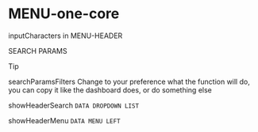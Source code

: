 # MENU-one-core

inputCharacters in MENU-HEADER

SEARCH PARAMS

> [!TIP]
> searchParamsFilters
> Change to your preference what the function will do, you can copy it like the dashboard does, or do something else

showHeaderSearch
`DATA DROPDOWN LIST`

showHeaderMenu
`DATA MENU LEFT`

